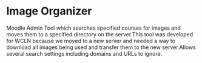 # Image Organizer  
Moodle Admin Tool which searches specified courses for images and moves them to a specified directory on the server.This tool was developed for WCLN because we moved to a new server and needed a way to download all images being used and transfer them to the new server.Allows several search settings including domains and URLs to ignore.
